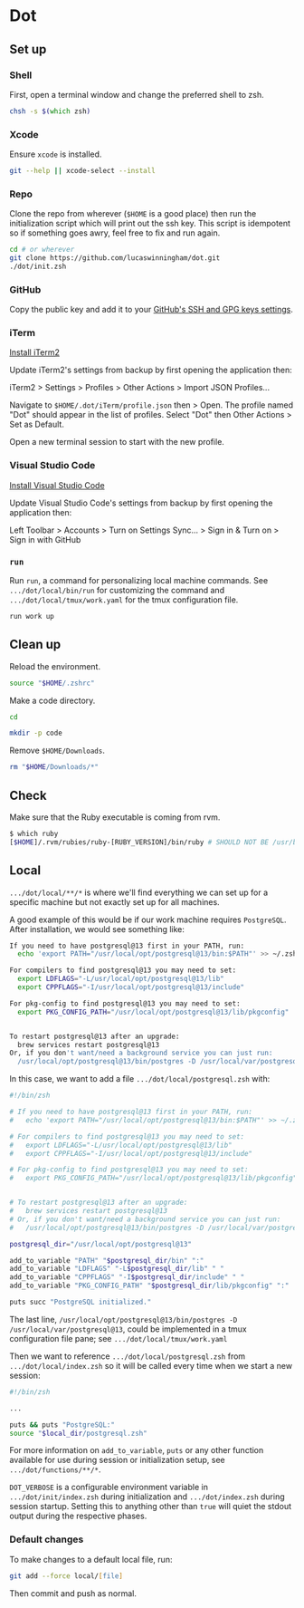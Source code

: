 # Dot

## Set up

### Shell

First, open a terminal window and change the preferred shell to zsh.

```zsh
chsh -s $(which zsh)
```

### Xcode

Ensure `xcode` is installed.

```zsh
git --help || xcode-select --install
```

### Repo

Clone the repo from wherever (`$HOME` is a good place) then run the initialization script which will print out the ssh key. This script is idempotent so if something goes awry, feel free to fix and run again.

```zsh
cd # or wherever
git clone https://github.com/lucaswinningham/dot.git
./dot/init.zsh
```

### GitHub

Copy the public key and add it to your [GitHub's SSH and GPG keys settings](https://github.com/settings/keys).

### iTerm

[Install iTerm2](https://www.iterm2.com/downloads.html)

Update iTerm2's settings from backup by first opening the application then:

iTerm2 > Settings > Profiles > Other Actions > Import JSON Profiles...

Navigate to `$HOME/.dot/iTerm/profile.json` then > Open. The profile named "Dot" should appear in the list of profiles. Select "Dot" then Other Actions > Set as Default.

Open a new terminal session to start with the new profile.

### Visual Studio Code

[Install Visual Studio Code](https://code.visualstudio.com/download)

Update Visual Studio Code's settings from backup by first opening the application then:

Left Toolbar > Accounts > Turn on Settings Sync... > Sign in & Turn on > Sign in with GitHub

### `run`

Run `run`, a command for personalizing local machine commands. See `.../dot/local/bin/run` for customizing the command and `.../dot/local/tmux/work.yaml` for the tmux configuration file.

```zsh
run work up
```

## Clean up

Reload the environment.

```zsh
source "$HOME/.zshrc"
```

Make a code directory.

```zsh
cd

mkdir -p code

```

Remove `$HOME/Downloads`.

```zsh
rm "$HOME/Downloads/*"
```

## Check

Make sure that the Ruby executable is coming from rvm.

```zsh
$ which ruby
[$HOME]/.rvm/rubies/ruby-[RUBY_VERSION]/bin/ruby # SHOULD NOT BE /usr/bin/ruby
```

## Local

`.../dot/local/**/*` is where we'll find everything we can set up for a specific machine but not exactly set up for all machines.

A good example of this would be if our work machine requires `PostgreSQL`. After installation, we would see something like:

```zsh
If you need to have postgresql@13 first in your PATH, run:
  echo 'export PATH="/usr/local/opt/postgresql@13/bin:$PATH"' >> ~/.zshrc

For compilers to find postgresql@13 you may need to set:
  export LDFLAGS="-L/usr/local/opt/postgresql@13/lib"
  export CPPFLAGS="-I/usr/local/opt/postgresql@13/include"

For pkg-config to find postgresql@13 you may need to set:
  export PKG_CONFIG_PATH="/usr/local/opt/postgresql@13/lib/pkgconfig"


To restart postgresql@13 after an upgrade:
  brew services restart postgresql@13
Or, if you don't want/need a background service you can just run:
  /usr/local/opt/postgresql@13/bin/postgres -D /usr/local/var/postgresql@13
```

In this case, we want to add a file `.../dot/local/postgresql.zsh` with:

```zsh
#!/bin/zsh

# If you need to have postgresql@13 first in your PATH, run:
#   echo 'export PATH="/usr/local/opt/postgresql@13/bin:$PATH"' >> ~/.zshrc

# For compilers to find postgresql@13 you may need to set:
#   export LDFLAGS="-L/usr/local/opt/postgresql@13/lib"
#   export CPPFLAGS="-I/usr/local/opt/postgresql@13/include"

# For pkg-config to find postgresql@13 you may need to set:
#   export PKG_CONFIG_PATH="/usr/local/opt/postgresql@13/lib/pkgconfig"


# To restart postgresql@13 after an upgrade:
#   brew services restart postgresql@13
# Or, if you don't want/need a background service you can just run:
#   /usr/local/opt/postgresql@13/bin/postgres -D /usr/local/var/postgresql@13

postgresql_dir="/usr/local/opt/postgresql@13"

add_to_variable "PATH" "$postgresql_dir/bin" ":"
add_to_variable "LDFLAGS" "-L$postgresql_dir/lib" " "
add_to_variable "CPPFLAGS" "-I$postgresql_dir/include" " "
add_to_variable "PKG_CONFIG_PATH" "$postgresql_dir/lib/pkgconfig" ":"

puts succ "PostgreSQL initialized."

```

The last line, `/usr/local/opt/postgresql@13/bin/postgres -D /usr/local/var/postgresql@13`, could be implemented in a tmux configuration file pane; see `.../dot/local/tmux/work.yaml`

Then we want to reference `.../dot/local/postgresql.zsh` from `.../dot/local/index.zsh` so it will be called every time when we start a new session:

```zsh
#!/bin/zsh

...

puts && puts "PostgreSQL:"
source "$local_dir/postgresql.zsh"

```

For more information on `add_to_variable`, `puts` or any other function available for use during session or initialization setup, see `.../dot/functions/**/*`.

`DOT_VERBOSE` is a configurable environment variable in `.../dot/init/index.zsh` during initialization and `.../dot/index.zsh` during session startup. Setting this to anything other than `true` will quiet the stdout output during the respective phases.

### Default changes

To make changes to a default local file, run:

```zsh
git add --force local/[file]
```

Then commit and push as normal.
